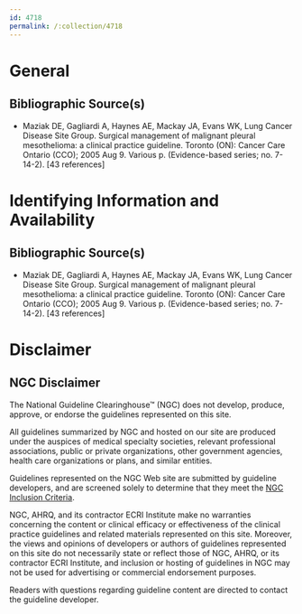 ```yaml
---
id: 4718
permalink: /:collection/4718
---
```


# General

## Bibliographic Source(s)

- Maziak DE, Gagliardi A, Haynes AE, Mackay JA, Evans WK, Lung Cancer Disease Site Group. Surgical management of malignant pleural mesothelioma: a clinical practice guideline. Toronto (ON): Cancer Care Ontario (CCO); 2005 Aug 9. Various p. (Evidence-based series; no. 7-14-2). [43 references]

# Identifying Information and Availability

## Bibliographic Source(s)

- Maziak DE, Gagliardi A, Haynes AE, Mackay JA, Evans WK, Lung Cancer Disease Site Group. Surgical management of malignant pleural mesothelioma: a clinical practice guideline. Toronto (ON): Cancer Care Ontario (CCO); 2005 Aug 9. Various p. (Evidence-based series; no. 7-14-2). [43 references]

# Disclaimer

## NGC Disclaimer

The National Guideline Clearinghouse™ (NGC) does not develop, produce, approve, or endorse the guidelines represented on this site.

All guidelines summarized by NGC and hosted on our site are produced under the auspices of medical specialty societies, relevant professional associations, public or private organizations, other government agencies, health care organizations or plans, and similar entities.

Guidelines represented on the NGC Web site are submitted by guideline developers, and are screened solely to determine that they meet the [NGC Inclusion Criteria](/help-and-about/summaries/inclusion-criteria).

NGC, AHRQ, and its contractor ECRI Institute make no warranties concerning the content or clinical efficacy or effectiveness of the clinical practice guidelines and related materials represented on this site. Moreover, the views and opinions of developers or authors of guidelines represented on this site do not necessarily state or reflect those of NGC, AHRQ, or its contractor ECRI Institute, and inclusion or hosting of guidelines in NGC may not be used for advertising or commercial endorsement purposes.

Readers with questions regarding guideline content are directed to contact the guideline developer.

